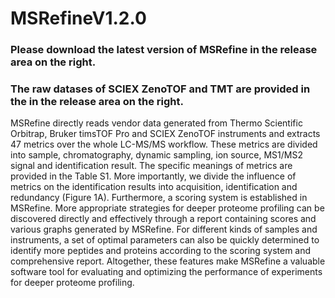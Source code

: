 # MSRefineV1.2.0
### Please download the latest version of MSRefine in the release area on the right.
### The raw datases of SCIEX ZenoTOF and TMT are provided in the in the release area on the right.

MSRefine directly reads vendor data generated from Thermo Scientific Orbitrap, Bruker timsTOF Pro and SCIEX ZenoTOF instruments and extracts 47 metrics over the whole LC-MS/MS workflow. These metrics are divided into sample, chromatography, dynamic sampling, ion source, MS1/MS2 signal and identification result. The specific meanings of metrics are provided in the Table S1. More importantly, we divide the influence of metrics on the identification results into acquisition, identification and redundancy (Figure 1A). Furthermore, a scoring system is established in MSRefine. More appropriate strategies for deeper proteome profiling can be discovered directly and effectively through a report containing scores and various graphs generated by MSRefine. For different kinds of samples and instruments, a set of optimal parameters can also be quickly determined to identify more peptides and proteins according to the scoring system and comprehensive report. Altogether, these features make MSRefine a valuable software tool for evaluating and optimizing the performance of experiments for deeper proteome profiling. 
